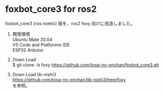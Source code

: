 # foxbot_core3 for ros2
foxbot_core3 (ros noetic) 版を、ros2 foxy 向けに改造しました。 
    
1. 開発環境  
  Ubuntu Mate 20.04  
  VS Code and Platformio IDE  
  ESP32 Arduino  
  
2. Down Load    
  $ git clone -b foxy https://github.com/tosa-no-onchan/foxbot_core3.git  
  
3. Down Load lib-nishi3  
   https://github.com/tosa-no-onchan/lib-nishi3/tree/foxy  
   を参照。  
   
 

